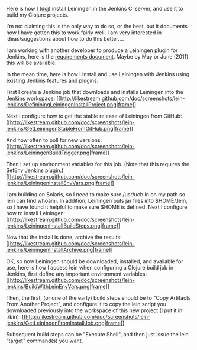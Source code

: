 Here is how I ([dcj](https://github.com/dcj)) install Leiningen in the Jenkins CI server, and use it to build my Clojure projects.

I'm not claiming this is the only way to do so, or the best, but it documents how I have gotten this to work fairly well.
I am very interested in ideas/suggestions about how to do this better....

I am working with another developer to produce a Leiningen plugin for Jenkins, here is the 
[requirements document](http://likestream.github.com/doc/leiningen-jenkins-requirements.html).  Maybe by May or June (2011) this will be available.

In the mean time, here is how I install and use Leiningen with Jenkins using existing Jenkins features and plugins:

First I create a Jenkins job that downloads and installs Leiningen into the Jenkins workspace.
[[http://likestream.github.com/doc/screenshots/lein-jenkins/DefininingLeiningenInstallProject.png|frame]]

Next I configure how to get the stable release of Leiningen from GitHub:
[[http://likestream.github.com/doc/screenshots/lein-jenkins/GetLeiningenStableFromGitHub.png|frame]]

And how often to poll for new versions:
[[http://likestream.github.com/doc/screenshots/lein-jenkins/LeiningenBuildTrigger.png|frame]]

Then I set up environment variables for this job. (Note that this requires the SetEnv Jenkins plugin.)
[[http://likestream.github.com/doc/screenshots/lein-jenkins/LeiningenInstallEnvVars.png|frame]]

I am building on Solaris, so I need to make sure /usr/ucb in on my path so lein can find whoami.
In addition, Leiningen puts jar files into $HOME/.lein, so I have found it helpful to make sure $HOME is defined.
Next I configure how to install Leiningen:
[[http://likestream.github.com/doc/screenshots/lein-jenkins/LeiningenInstallBuildSteps.png|frame]]

Now that the install is done, archive the results:
[[http://likestream.github.com/doc/screenshots/lein-jenkins/LeiningenInstallArchive.png|frame]]

OK, so now Leiningen should be downloaded, installed, and available for use, here is how I access lein when configuring 
a Clojure build job in Jenkins, first define any important environment variables:
[[http://likestream.github.com/doc/screenshots/lein-jenkins/BuildWithLeinEnvVars.png|frame]]

Then, the first, (or one of the early) build steps should be to "Copy Artifacts From Another Project", and configure it to copy the lein script you downloaded previously into the workspace of this new project (I put it in ./bin):
[[http://likestream.github.com/doc/screenshots/lein-jenkins/GetLeiningenFromInstallJob.png|frame]]

Subsequent build steps can be "Execute Shell", and then just issue the lein "target" command(s) you want.


